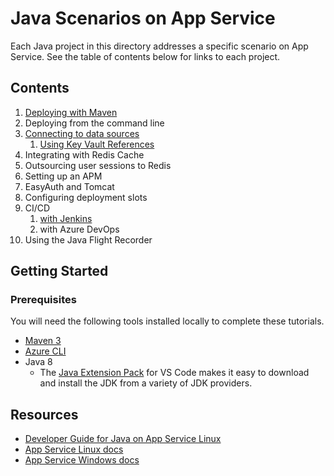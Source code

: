 # Java Scenarios on App Service

Each Java project in this directory addresses a specific scenario on App Service. See the table of contents below for links to each project.

## Contents

1. [Deploying with Maven](/maven-deployment)
1. Deploying from the command line
1. [Connecting to data sources](/data-sources)
    1. [Using Key Vault References](/key-vault)
1. Integrating with Redis Cache
1. Outsourcing user sessions to Redis
1. Setting up an APM
1. EasyAuth and Tomcat
1. Configuring deployment slots
1. CI/CD
    1. [with Jenkins](cicd-jenkins.md)
    1. with Azure DevOps
1. Using the Java Flight Recorder

## Getting Started

### Prerequisites

You will need the following tools installed locally to complete these tutorials.

- [Maven 3](https://maven.apache.org/download.cgi)
- [Azure CLI](https://docs.microsoft.com/en-us/cli/azure/install-azure-cli?view=azure-cli-latest)
- Java 8
  - The [Java Extension Pack](https://marketplace.visualstudio.com/items?itemName=vscjava.vscode-java-pack) for VS Code makes it easy to download and install the JDK from a variety of JDK providers.

## Resources

- [Developer Guide for Java on App Service Linux](https://docs.microsoft.com/en-us/azure/app-service/containers/app-service-linux-java)
- [App Service Linux docs](https://docs.microsoft.com/en-us/azure/app-service/containers/)
- [App Service Windows docs](https://docs.microsoft.com/en-us/azure/app-service/)
